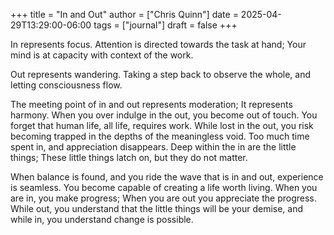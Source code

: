 +++
title = "In and Out"
author = ["Chris Quinn"]
date = 2025-04-29T13:29:00-06:00
tags = ["journal"]
draft = false
+++

In represents focus. Attention is directed towards the task at hand; Your mind is at capacity with
context of the work.

Out represents wandering. Taking a step back to observe the whole, and letting consciousness flow.

The meeting point of in and out represents moderation; It represents harmony. When you over indulge in
the out, you become out of touch. You forget that human life, all life, requires work. While lost in
the out, you risk becoming trapped in the depths of the meaningless void. Too much time spent in,
and appreciation disappears. Deep within the in are the little things; These little things latch on,
but they do not matter.

When balance is found, and you ride the wave that is in and out, experience is seamless. You become
capable of creating a life worth living. When you are in, you make progress; When you are out you
appreciate the progress. While out, you understand that the little things will be your demise, and
while in, you understand change is possible.
